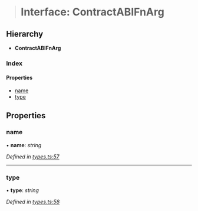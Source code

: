 > # Interface: ContractABIFnArg

## Hierarchy

* **ContractABIFnArg**

### Index

#### Properties

* [name](_types_.contractabifnarg.md#name)
* [type](_types_.contractabifnarg.md#type)

## Properties

###  name

• **name**: *string*

*Defined in [types.ts:57](https://github.com/polkadot-js/api/blob/6c9fe76/packages/api-contract/src/types.ts#L57)*

___

###  type

• **type**: *string*

*Defined in [types.ts:58](https://github.com/polkadot-js/api/blob/6c9fe76/packages/api-contract/src/types.ts#L58)*